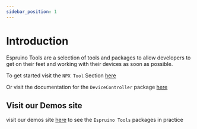 ```yaml
---
sidebar_position: 1
---
```


# Introduction

Espruino Tools are a selection of tools and packages to allow developers to get on their feet and working with their devices as soon as possible.

To get started visit the `NPX Tool` Section [here](./category/create-espruino-app)

Or visit the documentation for the `DeviceController` package [here](./category/device-controller)

## Visit our Demos site

visit our demos site [here](https://demos-mu.vercel.app) to see the `Espruino Tools` packages in practice
